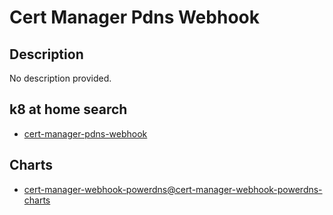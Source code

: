 # Cert Manager Pdns Webhook

## Description

No description provided.

## k8 at home search

- [cert-manager-pdns-webhook](https://nanne.dev/k8s-at-home-search/#/cert-manager-pdns-webhook)

## Charts

- [cert-manager-webhook-powerdns@cert-manager-webhook-powerdns-charts](https://lordofsystem.github.io/cert-manager-webhook-powerdns/)
